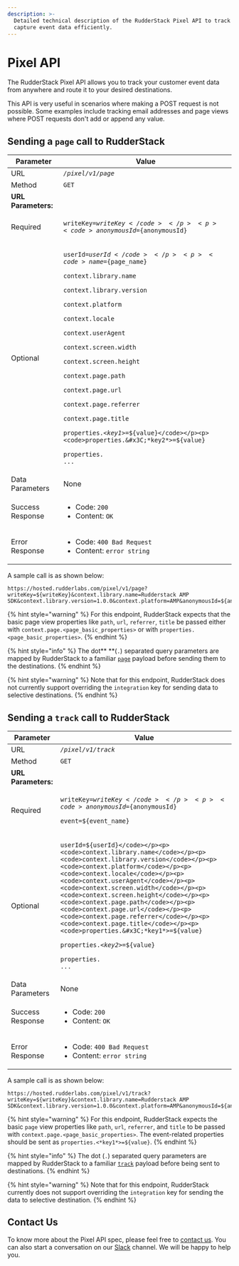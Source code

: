 ```yaml
---
description: >-
  Detailed technical description of the RudderStack Pixel API to track and
  capture event data efficiently.
---
```


# Pixel API

The RudderStack Pixel API allows you to track your customer event data from anywhere and route it to your desired destinations. 

This API is very useful in scenarios where making a POST request is not possible. Some examples include tracking email addresses and page views where POST requests don't add or append any value.

## Sending a `page` call to RudderStack

| Parameter           | Value                                                                                                                                                                                                                                                                                                                                                                                                                                                                                                                                                                                                                                                                |
| ------------------- | -------------------------------------------------------------------------------------------------------------------------------------------------------------------------------------------------------------------------------------------------------------------------------------------------------------------------------------------------------------------------------------------------------------------------------------------------------------------------------------------------------------------------------------------------------------------------------------------------------------------------------------------------------------------- |
| URL                 | _`/pixel/v1/page`_                                                                                                                                                                                                                                                                                                                                                                                                                                                                                                                                                                                                                                                   |
| Method              | `GET`                                                                                                                                                                                                                                                                                                                                                                                                                                                                                                                                                                                                                                                                |
| **URL Parameters:** |                                                                                                                                                                                                                                                                                                                                                                                                                                                                                                                                                                                                                                                                      |
| Required            | <p></p><p><code>writeKey=${writeKey}</code></p><p><code>anonymousId=${anonymousId}</code></p>                                                                                                                                                                                                                                                                                                                                                                                                                                                                                                                                                                        |
| Optional            | <p></p><p><code>userId=${userId}</code></p><p><code>name=${page_name}</code></p><p><code>context.library.name</code></p><p><code>context.library.version</code></p><p><code>context.platform</code></p><p><code>context.locale</code></p><p><code>context.userAgent</code></p><p><code>context.screen.width</code></p><p><code>context.screen.height</code></p><p><code>context.page.path</code></p><p><code>context.page.url</code></p><p><code>context.page.referrer</code></p><p><code>context.page.title</code></p><p><code>properties.&#x3C;*key1*>=${value}</code></p><p><code>properties.&#x3C;*key2*>=${value}</code></p><p><code>properties. ...</code></p> |
| Data Parameters     | None                                                                                                                                                                                                                                                                                                                                                                                                                                                                                                                                                                                                                                                                 |
| Success Response    | <ul><li>Code: <code>200</code></li><li>Content: <code>OK</code></li></ul>                                                                                                                                                                                                                                                                                                                                                                                                                                                                                                                                                                                            |
| Error Response      | <ul><li>Code: <code>400 Bad Request</code></li><li>Content: <code>error string</code></li></ul>                                                                                                                                                                                                                                                                                                                                                                                                                                                                                                                                                                      |

A sample call is as shown below:

```
https://hosted.rudderlabs.com/pixel/v1/page?writeKey=${writeKey}&context.library.name=Rudderstack AMP SDK&context.library.version=1.0.0&context.platform=AMP&anonymousId=${anonymousId}&context.locale=${browserLanguage}&context.userAgent=${userAgent}&context.page.path=${canonicalPath}&context.page.url=${canonicalUrl}&context.page.referrer=${documentReferrer}&context.page.title=${title}&context.screen.width=${screenWidth}&context.screen.height=${screenHeight}&properties.path=${canonicalPath}&properties.url=${canonicalUrl}&properties.referrer=${documentReferrer}&properties.title=${title}&name=${pageName}
```

{% hint style="warning" %}
For this endpoint, RudderStack expects that the basic page view properties like `path`, `url`, `referrer`, `title` be passed either with `context.page.<page_basic_properties>` or with `properties.<page_basic_properties>`.
{% endhint %}

{% hint style="info" %}
The dot** **(`.`) separated query parameters are mapped by RudderStack to a familiar [`page`](https://docs.rudderstack.com/rudderstack-api-spec/http-api-specification#8-1-page-payload) payload before sending them to the destinations.
{% endhint %}

{% hint style="warning" %}
Note that for this endpoint, RudderStack does not currently support overriding the `integration` key for sending data to selective destinations.
{% endhint %}

## Sending a `track` call to RudderStack

| Parameter           | Value                                                                                                                                                                                                                                                                                                                                                                                                                                                                                                                                                                                                                    |
| ------------------- | ------------------------------------------------------------------------------------------------------------------------------------------------------------------------------------------------------------------------------------------------------------------------------------------------------------------------------------------------------------------------------------------------------------------------------------------------------------------------------------------------------------------------------------------------------------------------------------------------------------------------ |
| URL                 | _`/pixel/v1/track`_                                                                                                                                                                                                                                                                                                                                                                                                                                                                                                                                                                                                      |
| Method              | `GET`                                                                                                                                                                                                                                                                                                                                                                                                                                                                                                                                                                                                                    |
| **URL Parameters:** |                                                                                                                                                                                                                                                                                                                                                                                                                                                                                                                                                                                                                          |
| Required            | <p></p><p><code>writeKey=${writeKey}</code></p><p><code>anonymousId=${anonymousId}</code></p><p><code>event=${event_name}</code></p>                                                                                                                                                                                                                                                                                                                                                                                                                                                                                     |
| Optional            | <p><code>userId=${userId}</code></p><p><code>context.library.name</code></p><p><code>context.library.version</code></p><p><code>context.platform</code></p><p><code>context.locale</code></p><p><code>context.userAgent</code></p><p><code>context.screen.width</code></p><p><code>context.screen.height</code></p><p><code>context.page.path</code></p><p><code>context.page.url</code></p><p><code>context.page.referrer</code></p><p><code>context.page.title</code></p><p><code>properties.&#x3C;*key1*>=${value}</code></p><p><code>properties.&#x3C;*key2*>=${value}</code></p><p><code>properties. ...</code></p> |
| Data Parameters     | None                                                                                                                                                                                                                                                                                                                                                                                                                                                                                                                                                                                                                     |
| Success Response    | <ul><li>Code: <code>200</code></li><li>Content: <code>OK</code></li></ul>                                                                                                                                                                                                                                                                                                                                                                                                                                                                                                                                                |
| Error Response      | <ul><li>Code: <code>400 Bad Request</code></li><li>Content: <code>error string</code></li></ul>                                                                                                                                                                                                                                                                                                                                                                                                                                                                                                                          |

A sample call is as shown below:

```
https://hosted.rudderlabs.com/pixel/v1/track?writeKey=${writeKey}&context.library.name=Rudderstack AMP SDK&context.library.version=1.0.0&context.platform=AMP&anonymousId=${anonymousId}&context.locale=${browserLanguage}&context.userAgent=${userAgent}&context.page.path=${canonicalPath}&context.page.url=${canonicalUrl}&context.page.referrer=${documentReferrer}&context.page.title=${title}&context.screen.width=${screenWidth}&context.screen.height=${screenHeight}&event=${eventName}&properties.key1=value1&properties.key2=value2
```

{% hint style="warning" %}
For this endpoint, RudderStack expects the basic `page` view properties like `path`, `url`, `referrer`, and `title` to be passed with `context.page.<page_basic_properties>`. The event-related properties should be sent as `properties.<*key1*>=${value}`.
{% endhint %}

{% hint style="info" %}
The dot (`.`) separated query parameters are mapped by RudderStack to a familiar [`track`](https://docs.rudderstack.com/rudderstack-api-spec/http-api-specification#7-2-track-usage) payload before being sent to destinations. 
{% endhint %}

{% hint style="warning" %}
Note that for this endpoint, RudderStack currently does not support overriding the `integration` key for sending the data to selective destination.
{% endhint %}

## Contact Us

To know more about the Pixel API spec, please feel free to [contact us](mailto:%20docs@rudderstack.com). You can also start a conversation on our [Slack](https://resources.rudderstack.com/join-rudderstack-slack) channel. We will be happy to help you.
